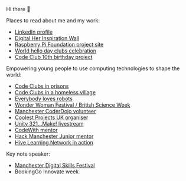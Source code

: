 Hi there 👋

Places to read about me and my work: 
+ [LinkedIn profile](https://www.linkedin.com/in/libsmart)
+ [Digital Her Inspiration Wall](https://digitalher.co.uk/inspiration-wall/liz-smart)
+ [Raspberry Pi Foundation project site](https://projects.raspberrypi.org/en/projects)
+ [World hello day clubs celebration](https://blog.codeclub.org/2022/12/13/celebrating-world-hello-day-through-code)
+ [Code Club 10th birthday project](https://projects.raspberrypi.org/en/projects/party-pinata)

Empowering young people to use computing technologies to shape the world:
+ [Code Clubs in prisons](https://blog.codeclub.org/2018/05/30/building-family-bonds-with-code-club-in-prison)
+ [Code Clubs in a homeless village](https://www.savethefamily.org.uk/the-start-of-the-stf-codeclub)
+ [Everybody loves robots](http://www.esriblog.info/well-that-was-everybody-loves-robots)
+ [Wonder Woman Festival / British Science Week](https://www.nationalfootballmuseum.com/whatson/girls-in-the-game)
+ [Manchester CoderDojo volunteer](https://youtu.be/P-SXXLy8urQ)
+ [Coolest Projects UK organiser](https://www.thesharpproject.co.uk/coolest-projects-uk-2019-in-review)
+ [Unity 321...Make! livestream](https://www.youtube.com/watch?v=0pUyhlc4W2I)
+ [CodeWith mentor](https://codewith.org.uk/people)
+ [Hack Manchester Junior mentor](https://digitalblog.coop.co.uk/2016/10/28/hack-manchester-junior)
+ [Hive Learning Network in action](https://technation.io/news/hive-learning-community)

Key note speaker:
+ [Manchester Digital Skills Festival](https://www.manchesterdigital.com/talent-and-skills/skills-festival)
+ BookingGo Innovate week

